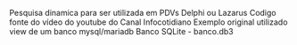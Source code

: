 Pesquisa dinamica para ser utilizada em PDVs
Delphi ou Lazarus
Codigo fonte do vídeo do youtube do Canal
Infocotidiano
Exemplo original utilizado view de um banco
mysql/mariadb
Banco SQLite - banco.db3

